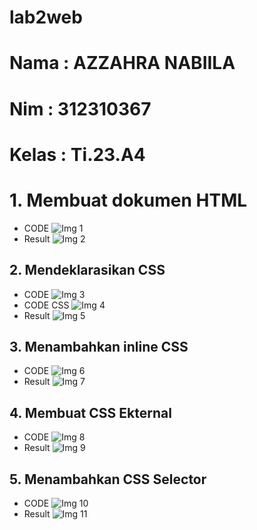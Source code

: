 # lab2web
# Nama : AZZAHRA NABIILA
# Nim : 312310367
# Kelas : Ti.23.A4
# 1. Membuat dokumen HTML
- CODE
![Img 1](screenshot/1.png)
- Result
![Img 2](screenshot/2.png)
## 2. Mendeklarasikan CSS
- CODE
![Img 3](screenshot/3.png)
- CODE CSS
![Img 4](screenshot/4.png)
- Result
![Img 5](screenshot/5.png)
## 3. Menambahkan inline CSS
- CODE
![Img 6](screenshot/6.png)
- Result
![Img 7](screenshot/7.png)
## 4. Membuat CSS Ekternal
- CODE
![Img 8](screenshot/8.png)
- Result
![Img 9](screenshot/9.png)
## 5. Menambahkan CSS Selector
- CODE
![Img 10](screenshot/10.png)
- Result
![Img 11](screenshot/11.png)
